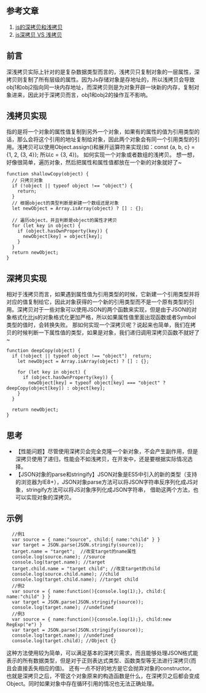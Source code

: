 ## 参考文章
1. [js的深拷贝和浅拷贝](https://www.cnblogs.com/Renyi-Fan/p/12677015.html)
2. [js深拷贝 VS 浅拷贝](https://juejin.cn/post/6844903493925371917)
## 前言
深浅拷贝实际上针对的是复杂数据类型而言的，浅拷贝只复制对象的一层属性，深拷贝则复制了所有层级的属性。因为Js存储对象是存地址的，所以浅拷贝会导致obj1和obj2指向同一块内存地址，而深拷贝则是为对象开辟一块新的内存，复制对象进来，因此对于深拷贝而言，obj1和obj2的操作互不影响。
## 浅拷贝实现
指的是将一个对象的属性值复制到另外一个对象，如果有的属性的值为引用类型的话，那么会将这个引用的地址复制给对象，因此两个对象会有同一个引用类型的引用。浅拷贝可以使用Object.assign()和展开运算符来实现(如：const {a, b, c} = {1, 2, {3, 4}}; 所以c = {3, 4})。
如何实现一个对象或者数组的浅拷贝。
想一想，好像很简单，遍历对象，然后把属性和属性值都放在一个新的对象就好了~

```
function shallowCopy(object) {
  // 只拷贝对象
  if (!object || typeof object !== "object") {
    return;
  }
  // 根据object的类型判断是新建一个数组还是对象
  let newObject = Array.isArray(object) ? [] : {};
  
  // 遍历object，并且判断是object的属性才拷贝
  for (let key in object) {
    if (object.hasOwnProperty(key)) {
      newObject[key] = object[key];
    }
  }
  return newObject;
}
```
## 深拷贝实现
相对于浅拷贝而言，如果遇到属性值为引用类型的时候，它新建一个引用类型并将对应的值复制给它，因此对象获得的一个新的引用类型而不是一个原有类型的引用。深拷贝对于一些对象可以使用JSON的两个函数来实现，但是由于JSON的对象格式化比js的对象格式化更加严格，所以如果属性值里面出现函数或者Symbol类型的值时，会转换失败。
那如何实现一个深拷贝呢？说起来也简单，我们在拷贝的时候判断一下属性值的类型，如果是对象，我们递归调用深拷贝函数不就好了~
```
function deepCopy(object) {
  if (!object || typeof object !== "object")  return;
    let newObject = Array.isArray(object) ? [] : {};
    
    for (let key in object) {
      if (object.hasOwnProperty(key)) {
        newObject[key] = typeof object[key] === "object" ? deepCopy(object[key]) : object[key];
    }
  }
  
  return newObject;
}
```
## 思考
- 【性能问题】尽管使用深拷贝会完全克隆一个新对象，不会产生副作用，但是深拷贝使用了递归，性能会不如浅拷贝，在开发中，还是要根据实际情况选择。
- 【JSON对象的parse和stringify】JSON对象是ES5中引入的新的类型（支持的浏览器为IE8+），JSON对象parse方法可以将JSON字符串反序列化成JS对象，stringify方法可以将JS对象序列化成JSON字符串，
  借助这两个方法，也可以实现对象的深拷贝。
## 示例
```
  //例1
  var source = { name:"source", child:{ name:"child" } } 
  var target = JSON.parse(JSON.stringify(source));
  target.name = "target";  //改变target的name属性
  console.log(source.name); //source 
  console.log(target.name); //target
  target.child.name = "target child"; //改变target的child 
  console.log(source.child.name); //child 
  console.log(target.child.name); //target child
  //例2
  var source = { name:function(){console.log(1);}, child:{ name:"child" } } 
  var target = JSON.parse(JSON.stringify(source));
  console.log(target.name); //undefined
  //例3
  var source = { name:function(){console.log(1);}, child:new RegExp("e") }
  var target = JSON.parse(JSON.stringify(source));
  console.log(target.name); //undefined
  console.log(target.child); //Object {}
  ```
这种方法使用较为简单，可以满足基本的深拷贝需求，而且能够处理JSON格式能表示的所有数据类型，但是对于正则表达式类型、函数类型等无法进行深拷贝(而且会直接丢失相应的值)。
还有一点不好的地方是它会抛弃对象的constructor。也就是深拷贝之后，不管这个对象原来的构造函数是什么，在深拷贝之后都会变成Object。同时如果对象中存在循环引用的情况也无法正确处理。

